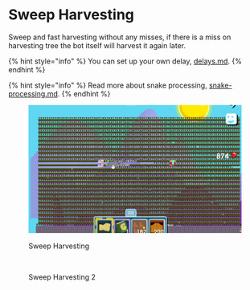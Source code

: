 # Sweep Harvesting

Sweep and fast harvesting without any misses, if there is a miss on harvesting tree the bot itself will harvest it again later.

{% hint style="info" %}
You can set up your own delay, [delays.md](../customizing-your-configuration/customizable-configuration/delays.md "mention").
{% endhint %}

{% hint style="info" %}
Read more about snake processing, [snake-processing.md](snake-processing.md "mention").
{% endhint %}

<figure><img src="../.gitbook/assets/Harvesting.gif" alt=""><figcaption><p>Sweep Harvesting</p></figcaption></figure>

<figure><img src="../.gitbook/assets/Harvesting 2.gif" alt=""><figcaption><p>Sweep Harvesting 2</p></figcaption></figure>

